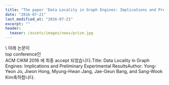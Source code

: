 ```yaml
---
title: "The paper 'Data Locality in Graph Engines: Implications and Preliminary Experimental Results' has been accepted in ACM CIKM 2016"
date: "2016-07-21"
last_modified_at: "2016-07-21"
excerpt: ""
header:
  teaser: /assets/images/news/prize.jpg
---
```

\\
아래 논문이<br>top conference인<br>ACM CIKM 2016 에 최종 accept 되었습니다.Title: Data Locality in Graph Engines: Implications and Preliminary Experimental ResultsAuthor: Yong-Yeon Jo, Jiwon Hong, Myung-Hwan Jang, Jae-Geun Bang, and Sang-Wook Kim축하합니다.